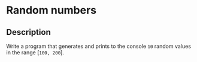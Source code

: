 # Random numbers

## Description
Write a program that generates and prints to the console `10` random values in the range [`100, 200`].
